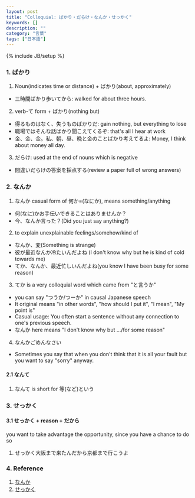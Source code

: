 ```yaml
---
layout: post
title: "Colloquial: ばかり・だらけ・なんか・せっかく"
keywords: []
description: ""
category: "言葉"
tags: ["日本語"]
---
```

{% include JB/setup %}

### 1. ばかり
1. Noun(indicates time or distance) + ばかり(about, approximately)

- 三時間ばかり歩いてから: walked for about three hours.


2. verb-て form + ばかり(nothing but)
- 得るものはなく、失うものばかりだ: gain nothing, but everything to lose
- 職場ではそんな話ばかり聞こえてくるぞ: that's all I hear at work
- 金、金、金。私、朝、昼、晩と金のことばかり考えてるよ: Money, I think about money all day.

3. だらけ: used at the end of nouns which is negative
- 間違いだらけの答案を採点する(review a paper full of wrong answers)


### 2. なんか
1. なんか casual form of 何か=(なにか), means something/anything

- 何(なに)かお手伝いできることはありませんか？
- 今、なんか言った？(Did you just say anything?)


2. to explain unexplainable feelings/somehow/kind of
- なんか、変(Something is strange)
- 彼が最近なんか冷たいんだよね (I don't know why but he is kind of cold towards me)
- てか、なんか、最近忙しいんだよね(you know I have been busy for some reason)


3. てか is a very colloquial word which came from "と言うか"
- you can say "つうか/つーか" in causal Japanese speech
- It original means "in other words", "how should I put it", "I mean", "My point is"
- Casual usage: You often start a sentence without any connection to one's previous speech.
- なんか here means "I don't know why but .../for some reason"


4. なんかごめんなさい
- Sometimes you say that when you don't think that it is all your fault but you
  want to say "sorry" anyway.


#### 2.1  なんて
1. なんて is short for 等(など)という


### 3. せっかく

#### 3.1 せっかく + reason + だから
you want to take advantage the opportunity, since you have a chance to do so
1. せっかく大阪まで来たんだから京都まで行こうよ



### 4. Reference
1. [なんか](http://maggiesensei.com/2018/01/10/how-to-use-%E3%81%AA%E3%82%93%E3%81%8B-nanka/)
2. [せっかく](https://maggiesensei.com/2015/04/29/how-to-use-%E3%81%9B%E3%81%A3%E3%81%8B%E3%81%8F-sekkaku/)


